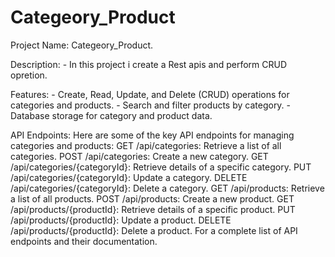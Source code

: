 # Categeory_Product
Project Name: Categeory_Product.

Description:
         - In this project i create a Rest apis and perform CRUD opretion. 
         
Features:
       - Create, Read, Update, and Delete (CRUD) operations for categories and products.
       - Search and filter products by category.
       - Database storage for category and product data.
       
API Endpoints:
       Here are some of the key API endpoints for managing categories and products:
       GET /api/categories: Retrieve a list of all categories.
       POST /api/categories: Create a new category.
       GET /api/categories/{categoryId}: Retrieve details of a specific category.
       PUT /api/categories/{categoryId}: Update a category.
       DELETE /api/categories/{categoryId}: Delete a category.
       GET /api/products: Retrieve a list of all products.
       POST /api/products: Create a new product.
       GET /api/products/{productId}: Retrieve details of a specific product.
       PUT /api/products/{productId}: Update a product.
       DELETE /api/products/{productId}: Delete a product.
      For a complete list of API endpoints and their documentation.       
  
